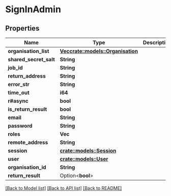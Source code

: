# SignInAdmin

## Properties

Name | Type | Description | Notes
------------ | ------------- | ------------- | -------------
**organisation_list** | [**Vec<crate::models::Organisation>**](Organisation.md) |  | 
**shared_secret_salt** | **String** |  | 
**job_id** | **String** |  | 
**return_address** | **String** |  | 
**error_str** | **String** |  | 
**time_out** | **i64** |  | 
**r#async** | **bool** |  | 
**is_return_result** | **bool** |  | 
**email** | **String** |  | 
**password** | **String** |  | 
**roles** | **Vec<String>** |  | 
**remote_address** | **String** |  | 
**session** | [**crate::models::Session**](Session.md) |  | 
**user** | [**crate::models::User**](User.md) |  | 
**organisation_id** | **String** |  | 
**return_result** | Option<**bool**> |  | [optional]

[[Back to Model list]](../README.md#documentation-for-models) [[Back to API list]](../README.md#documentation-for-api-endpoints) [[Back to README]](../README.md)


